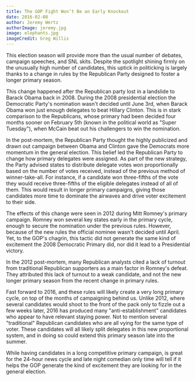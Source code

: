 ```yaml
---
title: The GOP Fight Won’t Be an Early Knockout
date: 2016-02-08
author: Jeremy Wertz
authorImage: jeremy.jpg
image: elephants.jpg
imageCredit: Greg Willis
---
```


This election season will provide more than the usual number of debates, campaign speeches, and SNL skits. Despite the spotlight shining firmly on the unusually high number of candidates, this uptick in politicking is largely thanks to a change in rules by the Republican Party designed to foster a longer primary season.

This change happened after the Republican party lost in a landslide to Barack Obama back in 2008. During the 2008 presidential election the Democratic Party's nomination wasn't decided until June 3rd, when Barack Obama won just enough delegates to beat Hillary Clinton. This is in stark comparison to the Republicans, whose primary had been decided four months sooner on February 5th (known in the political world as "Super Tuesday"), when McCain beat out his challengers to win the nomination.

In the post-mortem, the Republican Party thought the highly publicized and drawn out campaign between Obama and Clinton gave the Democrats more momentum in the general election. This belief led the Republican Party to change how primary delegates were assigned. As part of the new strategy, the Party advised states to distribute delegate votes won proportionally based on the number of votes received, instead of the previous method of  winner-take-all. For instance, if a candidate won three-fifths of the vote they would receive three-fifths of the eligible delegates instead of all of them. This would result in longer primary campaigns, giving those candidates more time to dominate the airwaves and drive voter excitement to their side.

The effects of this change were seen in 2012 during Mitt Romney's primary campaign. Romney won several key states early in the primary cycle, enough to secure the nomination under the previous rules. However, because of the new rules the official nominee wasn't decided until April. Yet, to the GOP's chagrin, this tactic did not generate the same kind of excitement the 2008 Democratic Primary did, nor did it lead to a Presidential victory.

In the 2012 post-mortem, many Republican analysts cited a lack of turnout from traditional Republican supporters as a main factor in Romney's defeat. They attributed this lack of turnout to a weak candidate, and not the new longer primary season from the recent change in primary rules.

Fast forward to 2016, and these rules will likely create a very long primary cycle, on top of the months of campaigning behind us. Unlike 2012, where several candidates would shoot to the front of the pack only to fizzle out a few weeks later, 2016 has produced many "anti-establishment" candidates who appear to have relevant staying power. Not to mention several "traditional" Republican candidates who are all vying for the same type of voter. These candidates will all likely split delegates in this new proportional system, and in doing so could extend this primary season late into the summer.

While having candidates in a long competitive primary campaign, is great for the 24-hour news cycle and late night comedian only time will tell if it helps the GOP generate the kind of excitement they are looking for in the general election.
